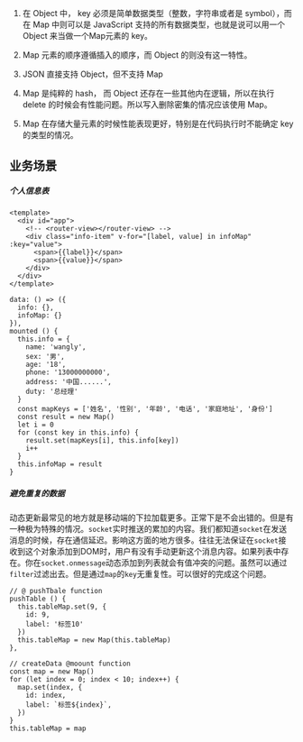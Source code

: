 1. 在 Object 中， key 必须是简单数据类型（整数，字符串或者是 symbol），而在 Map 中则可以是 JavaScript 支持的所有数据类型，也就是说可以用一个 Object 来当做一个Map元素的 key。

2. Map 元素的顺序遵循插入的顺序，而 Object 的则没有这一特性。

3. JSON 直接支持 Object，但不支持 Map

4. Map 是纯粹的 hash， 而 Object 还存在一些其他内在逻辑，所以在执行 delete 的时候会有性能问题。所以写入删除密集的情况应该使用 Map。

5. Map 在存储大量元素的时候性能表现更好，特别是在代码执行时不能确定 key 的类型的情况。



## 业务场景

##### 个人信息表

```
<template>
  <div id="app">
    <!-- <router-view></router-view> -->
    <div class="info-item" v-for="[label, value] in infoMap" :key="value">
      <span>{{label}}</span>
      <span>{{value}}</span>
    </div>
  </div>
</template>
```

```
data: () => ({
  info: {},
  infoMap: {}
}),
mounted () {
  this.info = {
    name: 'wangly',
    sex: '男',
    age: '18',
    phone: '13000000000',
    address: '中国......',
    duty: '总经理'
  }
  const mapKeys = ['姓名', '性别', '年龄', '电话', '家庭地址', '身份']
  const result = new Map()
  let i = 0
  for (const key in this.info) {
    result.set(mapKeys[i], this.info[key])
    i++
  }
  this.infoMap = result
}
```



##### 避免重复的数据

动态更新最常见的地方就是移动端的下拉加载更多。正常下是不会出错的。但是有一种极为特殊的情况。`socket`实时推送的累加的内容。我们都知道`socket`在发送消息的时候，存在通信延迟。影响这方面的地方很多。往往无法保证在`socket`接收到这个对象添加到DOM时，用户有没有手动更新这个消息内容。如果列表中存在。你在`socket.onmessage`动态添加到列表就会有值冲突的问题。虽然可以通过`filter`过滤出去。但是通过`map`的`key`无重复性。可以很好的完成这个问题。

```
// @ pushTbale function 
pushTable () {
  this.tableMap.set(9, {
    id: 9,
    label: '标签10'
  })
  this.tableMap = new Map(this.tableMap)
},

// createData @moount function
const map = new Map()
for (let index = 0; index < 10; index++) {
  map.set(index, {
    id: index,
    label: `标签${index}`,
  })
}
this.tableMap = map
```

